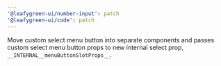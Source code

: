 ```yaml
---
'@leafygreen-ui/number-input': patch
'@leafygreen-ui/code': patch
---
```


Move custom select menu button into separate components and passes custom select menu button props to new internal select prop, `__INTERNAL__menuButtonSlotProps__`.
